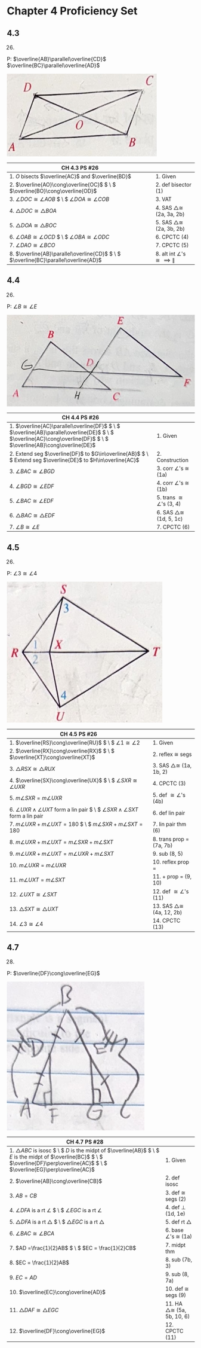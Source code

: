 # Chapter 4 Proficiency Set

## 4.3

26.

P: $\overline{AB}\parallel\overline{CD}$  
 $\overline{BC}\parallel\overline{AD}$

![CH 4.3 PS #26](CH%204.3%20PS%20%2326.jpg)

| CH 4.3 PS #26                                                                         |                                                |
| ------------------------------------------------------------------------------------- | ---------------------------------------------- |
| 1. $O$ bisects $\overline{AC}$ and $\overline{BD}$                                    | 1. Given                                       |
| 2. $\overline{AO}\cong\overline{OC}$ $ \\ $ $\overline{BO}\cong\overline{OD}$         | 2. def bisector (1)                            |
| 3. $\angle DOC\cong\angle AOB$ $ \\ $ $\angle DOA\cong\angle COB$                     | 3. VAT                                         |
| 4. $\triangle DOC\cong\triangle BOA$                                                  | 4. SAS $\triangle\cong$ (2a, 3a, 2b)           |
| 5. $\triangle DOA\cong\triangle BOC$                                                  | 5. SAS $\triangle\cong$ (2a, 3b, 2b)           |
| 6. $\angle OAB\cong\angle OCD$ $ \\ $ $\angle OBA\cong\angle ODC$                     | 6. CPCTC (4)                                   |
| 7. $\angle DAO\cong\angle BCO$                                                        | 7. CPCTC (5)                                   |
| 8. $\overline{AB}\parallel\overline{CD}$ $ \\ $ $\overline{BC}\parallel\overline{AD}$ | 8. alt int $\angle$'s $\cong\implies\parallel$ |

## 4.4

26.

P: $\angle B\cong\angle E$

![CH 4.4 PS #26](CH%204.4%20PS%20%2326.jpg)

| CH 4.4 PS #26                                                                                                                                                           |                                     |
| ----------------------------------------------------------------------------------------------------------------------------------------------------------------------- | ----------------------------------- |
| 1. $\overline{AC}\parallel\overline{DF}$ $ \\ $ $\overline{AB}\parallel\overline{DE}$ $ \\ $ $\overline{AC}\cong\overline{DF}$ $ \\ $ $\overline{AB}\cong\overline{DE}$ | 1. Given                            |
| 2. Extend seg $\overline{DF}$ to $G\in\overline{AB}$ $ \\ $ Extend seg $\overline{DE}$ to $H\in\overline{AC}$                                                           | 2. Construction                     |
| 3. $\angle BAC\cong\angle BGD$                                                                                                                                          | 3. corr $\angle$'s $\cong$ (1a)     |
| 4. $\angle BGD\cong\angle EDF$                                                                                                                                          | 4. corr $\angle$'s $\cong$ (1b)     |
| 5. $\angle BAC\cong\angle EDF$                                                                                                                                          | 5. trans $\cong\angle$'s (3, 4)     |
| 6. $\triangle BAC\cong\triangle EDF$                                                                                                                                    | 6. SAS $\triangle\cong$ (1d, 5, 1c) |
| 7. $\angle B\cong\angle E$                                                                                                                                              | 7. CPCTC (6)                        |

## 4.5

26.

P: $\angle 3\cong\angle 4$

![CH 4.5 PS #26](CH%204.5%20PS%20%2326.jpg)

| CH 4.5 PS #26                                                                                       |                                       |
| --------------------------------------------------------------------------------------------------- | ------------------------------------- |
| 1. $\overline{RS}\cong\overline{RU}$ $ \\ $ $\angle 1\cong\angle 2$                                 | 1. Given                              |
| 2. $\overline{RX}\cong\overline{RX}$ $ \\ $ $\overline{XT}\cong\overline{XT}$                       | 2. reflex $\cong$ segs                |
| 3. $\triangle RSX\cong\triangle RUX$                                                                | 3. SAS $\triangle\cong$ (1a, 1b, 2)   |
| 4. $\overline{SX}\cong\overline{UX}$ $ \\ $ $\angle SXR\cong\angle UXR$                             | 4. CPCTC (3)                          |
| 5. $m\angle SXR = m\angle UXR$                                                                      | 5. def $\cong\angle$'s (4b)           |
| 6. $\angle UXR\wedge\angle UXT$ form a lin pair $ \\ $ $\angle SXR\wedge\angle SXT$ form a lin pair | 6. def lin pair                       |
| 7. $m\angle UXR + m\angle UXT = 180$ $ \\ $ $m\angle SXR + m\angle SXT = 180$                       | 7. lin pair thm (6)                   |
| 8. $m\angle UXR + m\angle UXT = m\angle SXR + m\angle SXT$                                          | 8. trans prop $=$ (7a, 7b)            |
| 9. $m\angle UXR + m\angle UXT = m\angle UXR + m\angle SXT$                                          | 9. sub (8, 5)                         |
| 10. $m\angle UXR = m\angle UXR$                                                                     | 10. reflex prop $=$                   |
| 11. $m\angle UXT = m\angle SXT$                                                                     | 11. $+$ prop $=$ (9, 10)              |
| 12. $\angle UXT\cong\angle SXT$                                                                     | 12. def $\cong\angle$'s (11)          |
| 13. $\triangle SXT\cong\triangle UXT$                                                               | 13. SAS $\triangle\cong$ (4a, 12, 2b) |
| 14. $\angle 3\cong\angle 4$                                                                         | 14. CPCTC (13)                        |

## 4.7

28.

P: $\overline{DF}\cong\overline{EG}$

![CH 4.7 PS #28](CH%204.7%20PS%20%2328.jpg)

| CH 4.7 PS #28                                                                                                                                                                                       |                                         |
| --------------------------------------------------------------------------------------------------------------------------------------------------------------------------------------------------- | --------------------------------------- |
| 1. $\triangle ABC$ is isosc $ \\ $ $D$ is the midpt of $\overline{AB}$ $ \\ $ $E$ is the midpt of $\overline{BC}$ $ \\ $ $\overline{DF}\perp\overline{AC}$ $ \\ $ $\overline{EG}\perp\overline{AC}$ | 1. Given                                |
| 2. $\overline{AB}\cong\overline{CB}$                                                                                                                                                                | 2. def isosc                            |
| 3. $AB = CB$                                                                                                                                                                                        | 3. def $\cong$ segs (2)                 |
| 4. $\angle DFA$ is a rt $\angle$ $ \\ $ $\angle EGC$ is a rt $\angle$                                                                                                                               | 4. def $\perp$ (1d, 1e)                 |
| 5. $\triangle DFA$ is a rt $\triangle$ $ \\ $ $\triangle EGC$ is a rt $\triangle$                                                                                                                   | 5. def rt $\triangle$                   |
| 6. $\angle BAC\cong\angle BCA$                                                                                                                                                                      | 6. base $\angle$'s $\cong$ (1a)         |
| 7. $AD =\frac{1}{2}AB$ $ \\ $ $EC = \frac{1}{2}CB$                                                                                                                                                  | 7. midpt thm                            |
| 8. $EC = \frac{1}{2}AB$                                                                                                                                                                             | 8. sub (7b, 3)                          |
| 9. $EC = AD$                                                                                                                                                                                        | 9. sub (8, 7a)                          |
| 10. $\overline{EC}\cong\overline{AD}$                                                                                                                                                               | 10. def $\cong$ segs (9)                |
| 11. $\triangle DAF\cong\triangle EGC$                                                                                                                                                               | 11. HA $\triangle\cong$ (5a, 5b, 10, 6) |
| 12. $\overline{DF}\cong\overline{EG}$                                                                                                                                                               | 12. CPCTC (11)                          |
